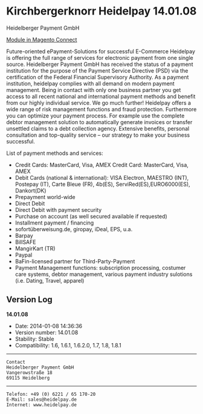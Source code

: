 Kirchbergerknorr Heidelpay 14.01.08
===================================

Heidelberger Payment GmbH

[Module in Magento Connect](http://www.magentocommerce.com/magento-connect/heidelpay-1.html)

Future-oriented ePayment-Solutions for successful E-Commerce
Heidelpay is offering the full range of services for electronic payment from one single source. Heidelberger Payment GmbH has received the status of a payment institution for the purpose of the Payment Service Directive (PSD) via the certification of the Federal Financial Supervisory Authority. As a payment institution, heidelpay complies with all demand on modern payment management. Being in contact with only one business partner you get access to all recent national and international payment methods and benefit from our highly individual service.
We go much further! Heidelpay offers a wide range of risk management functions and fraud protection. Furthermore you can optimize your payment process. For example use the complete debtor management solution to automatically generate invoices or transfer unsettled claims to a debt collection agency.
Extensive benefits, personal consultation and top-quality service – our strategy to make your business successful.

List of payment methods and services:

* Credit Cards: MasterCard, Visa, AMEX Credit Card: MasterCard, Visa, AMEX
* Debit Cards (national & international): VISA Electron, MAESTRO (INT), Postepay (IT), Carte Bleue (FR), 4b(ES), ServiRed(ES),EURO6000(ES), Dankort(DK)
* Prepayment world-wide
* Direct Debit
* Direct Debit with payment security
* Purchase on account (as well secured available if requested)
* Installment payment / financing
* sofortüberweisung.de, giropay, iDeal, EPS, u.a.
* Barpay
* BillSAFE
* MangirKart (TR)
* Paypal
* BaFin-licensed partner for Third-Party-Payment
* Payment Management functions: subscription processing, costumer care systems, debtor management, various payment industry sulotions (i.e. Dating, Travel, apparel)


Version Log
-----------

**14.01.08**

* Date: 2014-01-08 14:36:36
* Version number: 14.01.08
* Stability: Stable
* Compatibility: 1.6, 1.6.1, 1.6.2.0, 1.7, 1.8, 1.8.1

---

    Contact
    Heidelberger Payment GmbH
    Vangerowstraße 18
    69115 Heidelberg

---

    Telefon: +49 (0) 6221 / 65 170-20
    E-Mail: sales@heidelpay.de
    Internet: www.heidelpay.de